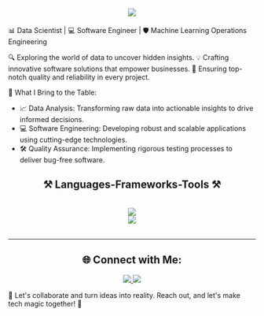 <h1 align="center">
    <img src="https://readme-typing-svg.herokuapp.com/?font=Righteous&size=35&center=true&vCenter=true&width=500&height=70&duration=4000&lines=Hi+There!+👋;+I'm+Uzoma!;" />
</h1>

📊 Data Scientist | 💻 Software Engineer | 🛡️ Machine Learning Operations Engineering

🔍 Exploring the world of data to uncover hidden insights.
💡 Crafting innovative software solutions that empower businesses.
🔧 Ensuring top-notch quality and reliability in every project.

🌟 What I Bring to the Table:
- 📈 Data Analysis: Transforming raw data into actionable insights to drive informed decisions.
- 💻 Software Engineering: Developing robust and scalable applications using cutting-edge technologies.
- 🛠️ Quality Assurance: Implementing rigorous testing processes to deliver bug-free software.


<h2 align="center">⚒️ Languages-Frameworks-Tools ⚒️</h2>
<br/>
<div align="center">
    <img src="https://skillicons.dev/icons?i=nodejs,github,python,javascript,aws,azure,firebase,mongodb,nextjs,visualstudio" /><br>
    <img src="https://skillicons.dev/icons?i=react,r,bootstrap,postgresql,html,css,vscode,django,tailwind,git,windows,cs" />
</div>

<br/>
<hr/>

<h2 align="center">🌐 Connect with Me:</h2>
<div align="center"> 
  <a href="https://www.linkedin.com/in/uzoma-nwachukwu-261856179" target="_blank">
    <img src="https://img.shields.io/badge/LinkedIn-0077B5?style=for-the-badge&logo=linkedin&logoColor=white" target="_blank" />
  </a>
  <a href="https://twitter.com/uzomzii" target="_blank">
     <img src="https://img.shields.io/twitter/follow/uzomzii?style=for-the-badge&logo=x" target="_blank" /> <!-- sqlite, safari, google-chrome are other good icon options -->
  </a>
</div>

🌟 Let's collaborate and turn ideas into reality. Reach out, and let's make tech magic together! 🌟
